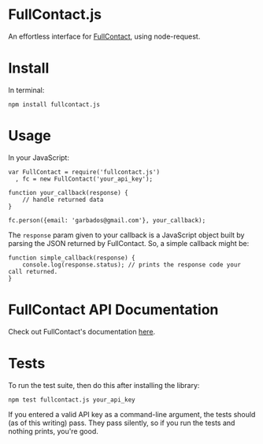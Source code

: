 # FullContact.js

An effortless interface for [FullContact](http://www.fullcontact.com/), using node-request.

# Install

In terminal:

    npm install fullcontact.js

# Usage

In your JavaScript:

	var FullContact = require('fullcontact.js')
	  , fc = new FullContact('your_api_key');

	function your_callback(response) {
		// handle returned data
	}

	fc.person({email: 'garbados@gmail.com'}, your_callback);

The `response` param given to your callback is a JavaScript object built by parsing the JSON returned by FullContact. So, a simple callback might be:

	function simple_callback(response) {
		console.log(response.status); // prints the response code your call returned.
	}

# FullContact API Documentation

Check out FullContact's documentation [here](http://www.fullcontact.com/developer/docs/).

# Tests

To run the test suite, then do this after installing the library:

    npm test fullcontact.js your_api_key

If you entered a valid API key as a command-line argument, the tests should (as of this writing) pass. They pass silently, so if you run the tests and nothing prints, you're good.